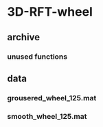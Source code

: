 ﻿# 3D-RFT-wheel
## archive
### unused functions
## data
### grousered_wheel_125.mat
### smooth_wheel_125.mat
